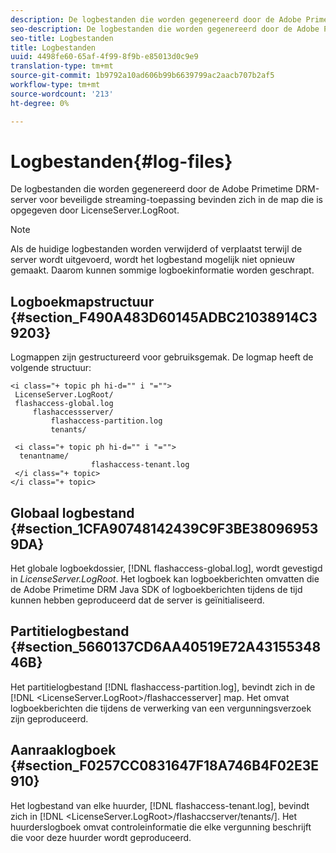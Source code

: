 ```yaml
---
description: De logbestanden die worden gegenereerd door de Adobe Primetime DRM-server voor beveiligde streaming-toepassing bevinden zich in de map die is opgegeven door LicenseServer.LogRoot.
seo-description: De logbestanden die worden gegenereerd door de Adobe Primetime DRM-server voor beveiligde streaming-toepassing bevinden zich in de map die is opgegeven door LicenseServer.LogRoot.
seo-title: Logbestanden
title: Logbestanden
uuid: 4498fe60-65af-4f99-8f9b-e85013d0c9e9
translation-type: tm+mt
source-git-commit: 1b9792a10ad606b99b6639799ac2aacb707b2af5
workflow-type: tm+mt
source-wordcount: '213'
ht-degree: 0%

---
```



# Logbestanden{#log-files}

De logbestanden die worden gegenereerd door de Adobe Primetime DRM-server voor beveiligde streaming-toepassing bevinden zich in de map die is opgegeven door LicenseServer.LogRoot.

>[!NOTE]
>
>Als de huidige logbestanden worden verwijderd of verplaatst terwijl de server wordt uitgevoerd, wordt het logbestand mogelijk niet opnieuw gemaakt. Daarom kunnen sommige logboekinformatie worden geschrapt.

## Logboekmapstructuur {#section_F490A483D60145ADBC21038914C39203}

Logmappen zijn gestructureerd voor gebruiksgemak. De logmap heeft de volgende structuur:

```
<i class="+ topic ph hi-d="" i "="">
 LicenseServer.LogRoot/ 
 flashaccess-global.log 
     flashaccessserver/ 
         flashaccess-partition.log 
         tenants/ 
             
 <i class="+ topic ph hi-d="" i "="">
  tenantname/ 
                  flashaccess-tenant.log
 </i class="+ topic>
</i class="+ topic>
```

## Globaal logbestand {#section_1CFA90748142439C9F3BE380969539DA}

Het globale logboekdossier, [!DNL flashaccess-global.log], wordt gevestigd in *LicenseServer.LogRoot*. Het logboek kan logboekberichten omvatten die de Adobe Primetime DRM Java SDK of logboekberichten tijdens de tijd kunnen hebben geproduceerd dat de server is geïnitialiseerd.

## Partitielogbestand {#section_5660137CD6AA40519E72A4315534846B}

Het partitielogbestand [!DNL flashaccess-partition.log], bevindt zich in de [!DNL <LicenseServer.LogRoot>/flashaccesserver] map. Het omvat logboekberichten die tijdens de verwerking van een vergunningsverzoek zijn geproduceerd.

## Aanraaklogboek {#section_F0257CC0831647F18A746B4F02E3E910}

Het logbestand van elke huurder, [!DNL flashaccess-tenant.log], bevindt zich in [!DNL &lt;LicenseServer.LogRoot>/flashaccserver/tenants/<tenantname>]. Het huurderslogboek omvat controleinformatie die elke vergunning beschrijft die voor deze huurder wordt geproduceerd.
